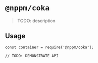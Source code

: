 # `@nppm/coka`

  > TODO: description
  
  ## Usage
  
  ```
  const container = require('@nppm/coka');
  
  // TODO: DEMONSTRATE API
  ```